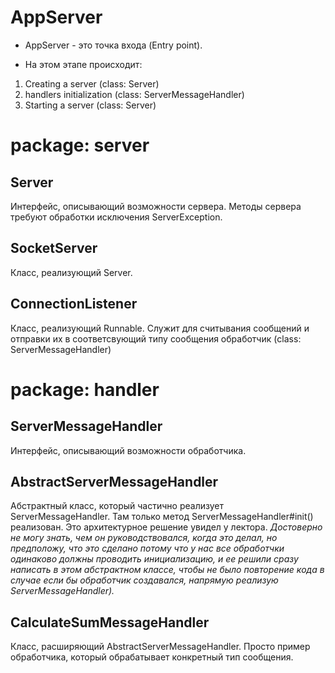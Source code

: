 # AppServer
- AppServer - это точка входа (Entry point). 

- На этом этапе происходит:
1. Creating a server (class: Server)
2. handlers initialization (class: ServerMessageHandler)
3. Starting a server (class: Server)

# package: server

## Server
Интерфейс, описывающий возможности сервера.
Методы сервера требуют обработки исключения ServerException.

## SocketServer
Класс, реализующий Server.

## ConnectionListener
Класс, реализующий Runnable. 
Служит для считывания сообщений и отправки их в соответсвующий 
типу сообщения обработчик (class: ServerMessageHandler)

# package: handler
## ServerMessageHandler
Интерфейс, описывающий возможности обработчика.

## AbstractServerMessageHandler
Абстрактный класс, который частично реализует ServerMessageHandler.
Там только метод ServerMessageHandler#init() реализован. Это архитектурное решение
увидел у лектора. *Достоверно не могу знать, чем он руководствовался, когда это делал, 
но предположу, что это сделано потому что у нас все обработчки одинаково должны проводить инициализацию,
и ее решили сразу написать в этом абстрактном классе, чтобы не было повторение кода 
в случае если бы обработчик создавался, напрямую реализую ServerMessageHandler).*

## CalculateSumMessageHandler
Класс, расширяющий AbstractServerMessageHandler.
Просто пример обработчика, который обрабатывает конкретный тип сообщения.
